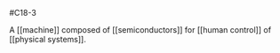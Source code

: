 #C18-3 

A [[machine]] composed of [[semiconductors]] for [[human control]] of [[physical systems]].